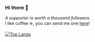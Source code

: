 ### Hi there 👋
_A supporter is worth a thousand followers._  <br/>I like coffee ☕, you can send me one [here](https://www.buymeacoffee.com/antoniafrey)!  <br/>


[![Top Langs](https://github-readme-stats.vercel.app/api/top-langs/?username=thisisfrey&layout=compact&exclude_repo=AltaCV,CV)](https://github.com/anuraghazra/github-readme-stats)



<!--
**thisisfrey/thisisfrey** is a ✨ _special_ ✨ repository because its `README.md` (this file) appears on your GitHub profile.

Here are some ideas to get you started:

- 🔭 I’m currently working on ...
- 🌱 I’m currently learning ...
- 👯 I’m looking to collaborate on ...
- 🤔 I’m looking for help with ...
- 💬 Ask me about ...
- 📫 How to reach me: ...
- 😄 Pronouns: ...
- ⚡ Fun fact: ...
-->
